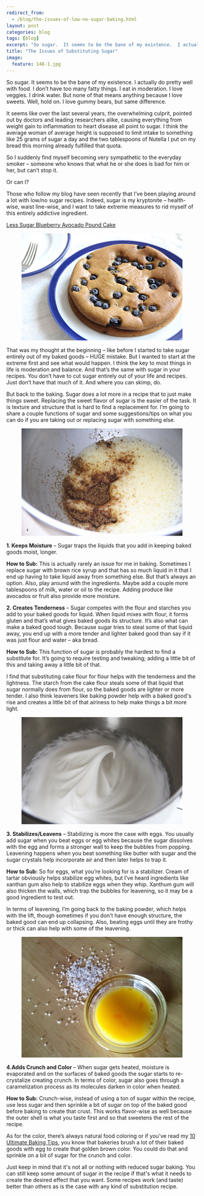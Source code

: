```yaml
---
redirect_from: 
  - /blog/the-issues-of-low-no-sugar-baking.html
layout: post
categories: blog
tags: [blog]
excerpt: "So sugar.  It seems to be the bane of my existence.  I actually do pretty well with food.  I don’t have too many fatty things.  I eat in moderation.  I love veggies.  I drink water.  But none of that means anything because I love sweets.  Well, hold on.  I love gummy bears, but same difference."
title: "The Issues of Substituting Sugar"
image:
  feature: 148-1.jpg
---
```


So sugar.  It seems to be the bane of my existence.  I actually do pretty well with food.  I don’t have too many fatty things.  I eat in moderation.  I love veggies.  I drink water.  But none of that means anything because I love sweets.  Well, hold on.  I love gummy bears, but same difference.

It seems like over the last several years, the overwhelming culprit, pointed out by doctors and leading researchers alike, causing everything from weight gain to inflammation to heart disease all point to sugar.  I think the average woman of average height is supposed to limit intake to something like 25 grams of sugar a day and the two tablespoons of Nutella I put on my bread this morning already fulfilled that quota.

So I suddenly find myself becoming very sympathetic to the everyday smoker – someone who knows that what he or she does is bad for him or her, but can’t stop it.

Or can I?

Those who follow my blog have seen recently that I’ve been playing around a lot with low/no sugar recipes.  Indeed, sugar is my kryptonite – health-wise, waist line-wise, and I want to take extreme measures to rid myself of this entirely addictive ingredient.

[Less Sugar Blueberry Avocado Pound Cake](http://eastmeetskitchen.com/recipes/less-sugar-blueberry-avocado-pound-cake.html)

<figure> <img src='/images/143-2.jpg'> </figure>

That was my thought at the beginning – like before I started to take sugar entirely out of my baked goods – HUGE mistake.  But I wanted to start at the extreme first and see what would happen.  I think the key to most things in life is moderation and balance.  And that’s the same with sugar in your recipes.  You don’t have to cut sugar entirely out of your life and recipes.  Just don’t have that much of it.  And where you can skimp, do.

But back to the baking.  Sugar does a lot more in a recipe that to just make things sweet.  Replacing the sweet flavor of sugar is the easier of the task.  It is texture and structure that is hard to find a replacement for.  I’m going to share a couple functions of sugar and some suggestions/tips on what you can do if you are taking out or replacing sugar with something else.

<figure> <img src='/images/128-4.jpg'> </figure>

__1. Keeps Moisture__ – Sugar traps the liquids that you add in keeping baked goods moist, longer.

__How to Sub:__ This is actually rarely an issue for me in baking.  Sometimes I replace sugar with brown rice syrup and that has so much liquid in it that I end up having to take liquid away from something else.  But that’s always an option.  Also, play around with the ingredients.  Maybe add a couple more tablespoons of milk, water or oil to the recipe.  Adding produce like avocados or fruit also provide more moisture.

__2. Creates Tenderness__ – Sugar competes with the flour and starches you add to your baked goods for liquid.  When liquid mixes with flour, it forms gluten and that’s what gives baked goods its structure.  It’s also what can make a baked good tough.  Because sugar tries to steal some of that liquid away, you end up with a more tender and lighter baked good than say if it was just flour and water – aka bread.

__How to Sub:__  This function of sugar is probably the hardest to find a substitute for.  It’s going to require testing and tweaking; adding a little bit of this and taking away a little bit of that.

I find that substituting cake flour for flour helps with the tenderness and the lightness.  The starch from the cake flour steals some of that liquid that sugar normally does from flour, so the baked goods are lighter or more tender.  I also think leaveners like baking powder help with a baked good's rise and creates a little bit of that airiness to help make things a bit more light.

<figure> <img src='/images/94-9.jpg'> </figure>

__3. Stabilizes/Leavens__ – Stabilizing is more the case with eggs.  You usually add sugar when you beat eggs or egg whites because the sugar dissolves with the egg and forms a stronger wall to keep the bubbles from popping.  Leavening happens when you beat something like butter with sugar and the sugar crystals help incorporate air and then later helps to trap it.

__How to Sub:__ So for eggs, what you’re looking for is a stabilizer.  Cream of tartar obviously helps stabilize egg whites, but I’ve heard ingredients like xanthan gum also help to stabilize eggs when they whip.  Xanthum gum will also thicken the walls, which trap the bubbles for leavening, so it may be a good ingredient to test out.

In terms of leavening, I’m going back to the baking powder, which helps with the lift, though sometimes if you don’t have enough structure, the baked good can end up collapsing.  Also, beating eggs until they are frothy or thick can also help with some of the leavening.

<figure> <img src='/images/40-1.jpg'> </figure>


__4.Adds Crunch and Color__ – When sugar gets heated, moisture is evaporated and on the surfaces of baked goods the sugar starts to re-crystalize creating crunch.  In terms of color, sugar also goes through a caramelization process as its molecules darken in color when heated.

__How to Sub:__ Crunch-wise, instead of using a ton of sugar within the recipe, use less sugar and then sprinkle a bit of sugar on top of the baked good before baking to create that crust.  This works flavor-wise as well because the outer shell is what you taste first and so that sweetens the rest of the recipe.

As for the color, there’s always natural food coloring or if you’ve read my [10 Ultimate Baking Tips]( http://eastmeetskitchen.com/tips/10-ultimate-baking-tips-from-the-pros.html), you know that bakeries brush a lot of their baked goods with egg to create that golden brown color.  You could do that and sprinkle on a bit of sugar for the crunch and color.

Just keep in mind that it's not all or nothing with reduced sugar baking.  You can still keep some amount of sugar in the recipe if that's what it needs to create the desired effect that you want.  Some recipes work (and taste) better than others as is the case with any kind of substitution recipe.
